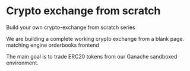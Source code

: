 # Crypto exchange from scratch
Build your own crypto-exchange from scratch series

We are building a complete working crypto exchange from a blank page.
matching engine
orderbooks
frontend

The main goal is to trade ERC20 tokens from our Ganache sandboxed environment.